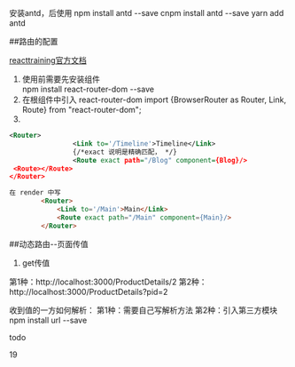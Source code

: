 
安装antd，后使用
npm install antd --save
cnpm install antd --save
yarn add antd





##路由的配置

[reacttraining官方文档](https://reacttraining.com/react-router/)

1. 使用前需要先安装组件   
    npm  install react-router-dom --save
2. 在根组件中引入 react-router-dom
    import {BrowserRouter as Router, Link, Route} from "react-router-dom";
3.   
```xml
<Router>  
                <Link to='/Timeline'>Timeline</Link>
                {/*exact 说明是精确匹配， */}
                <Route exact path="/Blog" component={Blog}/>
 <Route></Route> 
</Router>
```
``` html
在 render 中写
        <Router>
            <Link to='/Main'>Main</Link>
            <Route exact path="/Main" component={Main}/>
        </Router>

```

##动态路由--页面传值
1. get传值

第1种：http://localhost:3000/ProductDetails/2
第2种：http://localhost:3000/ProductDetails?pid=2

收到值的一方如何解析：
第1种：需要自己写解析方法
第2种：引入第三方模块         npm install url --save


todo

19



